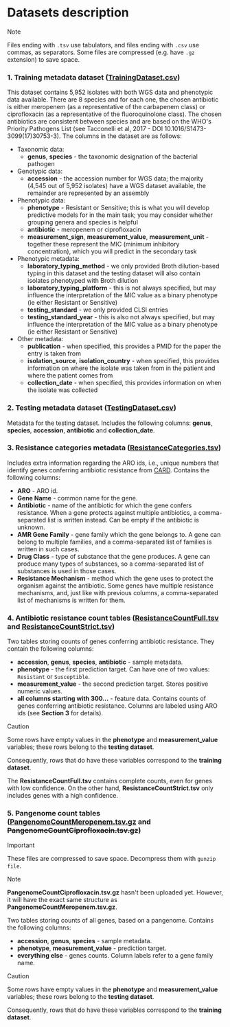 # Datasets description

> [!NOTE]  
> Files ending with `.tsv` use tabulators, and files ending with `.csv` use
> commas, as separators. Some files are compressed (e.g. have `.gz` extension)
> to save space.

### 1. Training metadata dataset ([TrainingDataset.csv](https://raw.githubusercontent.com/ccm-bioinfo/Camda24_resistance/aca2b4bef8c642f7ccd5adb63e7f054feb67783a/DataSets/TrainingDataset.csv))

This dataset contains 5,952 isolates with both WGS data and phenotypic data available. There are 8 species and for each one, the chosen antibiotic is either meropenem (as a representative of the carbapenem class) or ciprofloxacin (as a representative of the fluoroquinolone class). The chosen antibiotics are consistent between species and are based on the WHO's Priority Pathogens List (see Tacconelli et al, 2017 - DOI 10.1016/S1473-3099(17)30753-3). The columns in the dataset are as follows:

- Taxonomic data:
    - **genus**, **species** - the taxonomic designation of the bacterial pathogen
- Genotypic data:
    - **accession** - the accession number for WGS data; the majority (4,545 out of 5,952 isolates) have a WGS dataset available, the remainder are represented by an assembly
- Phenotypic data:
    - **phenotype** - Resistant or Sensitive; this is what you will develop predictive models for in the main task; you may consider whether grouping genera and species is helpful
    - **antibiotic** - meropenem or ciprofloxacin
    - **measurement_sign**, **measurement_value**, **measurement_unit** - together these represent the MIC (minimum inhibitory concentration), which you will predict in the secondary task
- Phenotypic metadata:
    - **laboratory_typing_method** - we only provided Broth dilution-based typing in this dataset and the testing dataset will also contain isolates phenotyped with Broth dilution
    - **laboratory_typing_platform** - this is not always specified, but may influence the interpretation of the MIC value as a binary phenotype (ie either Resistant or Sensitive)
    - **testing_standard** - we only provided CLSI entries
    - **testing_standard_year** - this is also not always specified, but may influence the interpretation of the MIC value as a binary phenotype (ie either Resistant or Sensitive)
- Other metadata:
    - **publication** - when specified, this provides a PMID for the paper the entry is taken from
    - **isolation_source**, **isolation_country** - when specified, this provides information on where the isolate was taken from in the patient and where the patient comes from 
    - **collection_date** - when specified, this provides information on when the isolate was collected

### 2. Testing metadata dataset ([TestingDataset.csv](https://raw.githubusercontent.com/ccm-bioinfo/Camda24_resistance/d105fa8d90f8b3c397958d09d1fa615597883459/DataSets/TestingDataset.csv))

Metadata for the testing dataset. Includes the following columns: **genus**,
**species**, **accession**, **antibiotic** and **collection_date**.

### 3. Resistance categories metadata ([ResistanceCategories.tsv](https://raw.githubusercontent.com/ccm-bioinfo/Camda24_resistance/d105fa8d90f8b3c397958d09d1fa615597883459/DataSets/ResistanceCategories.tsv))

Includes extra information regarding the ARO ids, i.e., unique numbers that
identify genes conferring antibiotic resistance from
[CARD](https://card.mcmaster.ca/). Contains the following columns:

- **ARO** - ARO id.
- **Gene Name** - common name for the gene.
- **Antibiotic** - name of the antibiotic for which the gene confers resistance.
  When a gene protects against multiple antibiotics, a comma-separated list is
  written instead. Can be empty if the antibiotic is unknown.
- **AMR Gene Family** - gene family which the gene belongs to. A gene can belong
  to multiple families, and a comma-separated list of families is written in
  such cases.
- **Drug Class** - type of substance that the gene produces. A gene can produce
  many types of substances, so a comma-separated list of substances is used in
  those cases.
- **Resistance Mechanism** - method which the gene uses to protect the organism
  against the antibiotic. Some genes have multiple resistance mechanisms, and,
  just like with previous columns, a comma-separated list of mechanisms is
  written for them.

### 4. Antibiotic resistance count tables ([ResistanceCountFull.tsv](https://raw.githubusercontent.com/ccm-bioinfo/Camda24_resistance/394c7fc8de1a265fe4911ad1335e1691efbb5637/DataSets/ResistanceCountFull.tsv) and [ResistanceCountStrict.tsv](https://raw.githubusercontent.com/ccm-bioinfo/Camda24_resistance/394c7fc8de1a265fe4911ad1335e1691efbb5637/DataSets/ResistanceCountStrict.tsv))

Two tables storing counts of genes conferring antibiotic resistance. They
contain the following columns:

- **accession**, **genus**, **species**, **antibiotic** - sample metadata.
- **phenotype** - the first prediction target. Can have one of two values:
  `Resistant` or `Susceptible`.
- **measurement_value** - the second prediction target. Stores positive numeric
  values.
- **all columns starting with 300...** - feature data. Contains counts of genes
  conferring antibiotic resistance. Columns are labeled using ARO ids (see
  **Section 3** for details).

> [!CAUTION]
> Some rows have empty values in the **phenotype** and **measurement_value**
> variables; these rows belong to the **testing dataset**.
> 
> Consequently, rows that do have these variables correspond to the
> **training dataset**.

The **ResistanceCountFull.tsv** contains complete counts, even for genes with
low confidence. On the other hand, **ResistanceCountStrict.tsv** only includes
genes with a high confidence.

### 5. Pangenome count tables ([PangenomeCountMeropenem.tsv.gz](https://github.com/ccm-bioinfo/Camda24_resistance/raw/7a974bcc87124a056a905a71d8b93c1dce8bc460/DataSets/PangenomeCountMeropenem.tsv.gz) and ~~PangenomeCountCiprofloxacin.tsv.gz~~)

> [!IMPORTANT]  
> These files are compressed to save space. Decompress them with `gunzip file`.

> [!NOTE]  
> **PangenomeCountCiprofloxacin.tsv.gz** hasn't been uploaded yet. However, it
> will have the exact same structure as **PangenomeCountMeropenem.tsv.gz**.

Two tables storing counts of all genes, based on a pangenome. Contains the
following columns:

- **accession**, **genus**, **species** - sample metadata.
- **phenotype**, **measurement_value** - prediction target.
- **everything else** - genes counts. Column labels refer to a gene family name.

> [!CAUTION]
> Some rows have empty values in the **phenotype** and **measurement_value**
> variables; these rows belong to the **testing dataset**.
> 
> Consequently, rows that do have these variables correspond to the
> **training dataset**.
